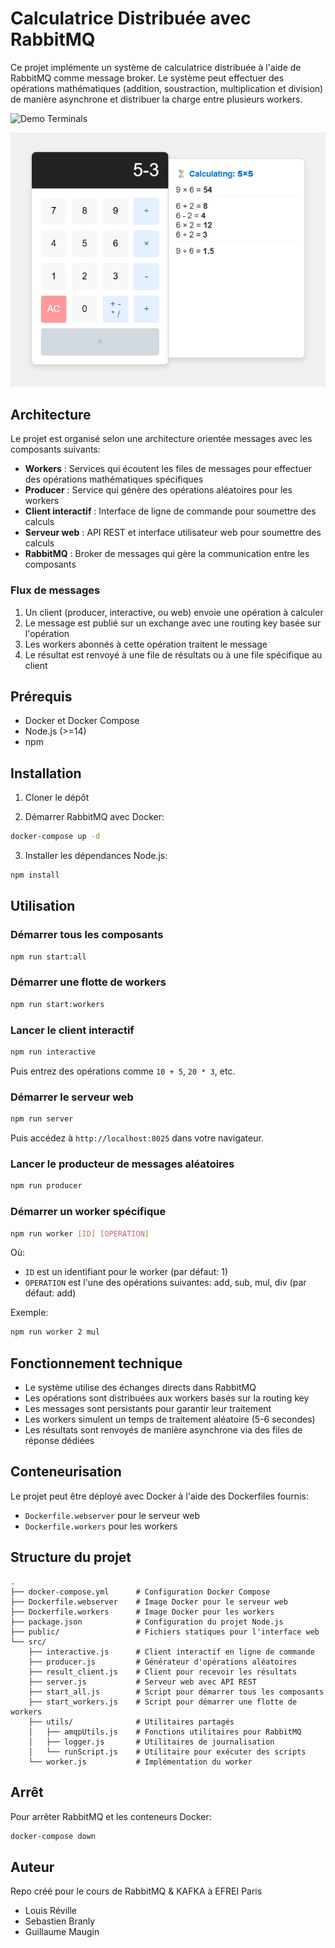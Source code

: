 # Calculatrice Distribuée avec RabbitMQ

Ce projet implémente un système de calculatrice distribuée à l'aide de RabbitMQ comme message broker. Le système peut effectuer des opérations mathématiques (addition, soustraction, multiplication et division) de manière asynchrone et distribuer la charge entre plusieurs workers.

<img src="https://github.com/Hydevs-Corp/RabbitMQ-Distributed-Calculator/blob/main/assets/demo.gif?raw=true" width="600" alt="Demo Terminals">

![Demo Front](https://github.com/Hydevs-Corp/RabbitMQ-Distributed-Calculator/blob/main/assets/demo_front.png?raw=true)

## Architecture

Le projet est organisé selon une architecture orientée messages avec les composants suivants:

-   **Workers** : Services qui écoutent les files de messages pour effectuer des opérations mathématiques spécifiques
-   **Producer** : Service qui génère des opérations aléatoires pour les workers
-   **Client interactif** : Interface de ligne de commande pour soumettre des calculs
-   **Serveur web** : API REST et interface utilisateur web pour soumettre des calculs
-   **RabbitMQ** : Broker de messages qui gère la communication entre les composants

### Flux de messages

1. Un client (producer, interactive, ou web) envoie une opération à calculer
2. Le message est publié sur un exchange avec une routing key basée sur l'opération
3. Les workers abonnés à cette opération traitent le message
4. Le résultat est renvoyé à une file de résultats ou à une file spécifique au client

## Prérequis

-   Docker et Docker Compose
-   Node.js (>=14)
-   npm

## Installation

1. Cloner le dépôt

2. Démarrer RabbitMQ avec Docker:

```sh
docker-compose up -d
```

3. Installer les dépendances Node.js:

```sh
npm install
```

## Utilisation

### Démarrer tous les composants

```sh
npm run start:all
```

### Démarrer une flotte de workers

```sh
npm run start:workers
```

### Lancer le client interactif

```sh
npm run interactive
```

Puis entrez des opérations comme `10 + 5`, `20 * 3`, etc.

### Démarrer le serveur web

```sh
npm run server
```

Puis accédez à `http://localhost:8025` dans votre navigateur.

### Lancer le producteur de messages aléatoires

```sh
npm run producer
```

### Démarrer un worker spécifique

```sh
npm run worker [ID] [OPERATION]
```

Où:

-   `ID` est un identifiant pour le worker (par défaut: 1)
-   `OPERATION` est l'une des opérations suivantes: add, sub, mul, div (par défaut: add)

Exemple:

```sh
npm run worker 2 mul
```

## Fonctionnement technique

-   Le système utilise des échanges directs dans RabbitMQ
-   Les opérations sont distribuées aux workers basés sur la routing key
-   Les messages sont persistants pour garantir leur traitement
-   Les workers simulent un temps de traitement aléatoire (5-6 secondes)
-   Les résultats sont renvoyés de manière asynchrone via des files de réponse dédiées

## Conteneurisation

Le projet peut être déployé avec Docker à l'aide des Dockerfiles fournis:

-   `Dockerfile.webserver` pour le serveur web
-   `Dockerfile.workers` pour les workers

## Structure du projet

```
.
├── docker-compose.yml      # Configuration Docker Compose
├── Dockerfile.webserver    # Image Docker pour le serveur web
├── Dockerfile.workers      # Image Docker pour les workers
├── package.json            # Configuration du projet Node.js
├── public/                 # Fichiers statiques pour l'interface web
└── src/
    ├── interactive.js      # Client interactif en ligne de commande
    ├── producer.js         # Générateur d'opérations aléatoires
    ├── result_client.js    # Client pour recevoir les résultats
    ├── server.js           # Serveur web avec API REST
    ├── start_all.js        # Script pour démarrer tous les composants
    ├── start_workers.js    # Script pour démarrer une flotte de workers
    ├── utils/              # Utilitaires partagés
    │   ├── amqpUtils.js    # Fonctions utilitaires pour RabbitMQ
    │   ├── logger.js       # Utilitaires de journalisation
    │   └── runScript.js    # Utilitaire pour exécuter des scripts
    └── worker.js           # Implémentation du worker
```

## Arrêt

Pour arrêter RabbitMQ et les conteneurs Docker:

```sh
docker-compose down
```

## Auteur

Repo créé pour le cours de RabbitMQ & KAFKA à EFREI Paris

-   Louis Réville
-   Sebastien Branly
-   Guillaume Maugin
